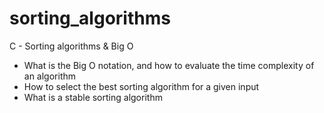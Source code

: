 # sorting_algorithms
C - Sorting algorithms &amp; Big O
* What is the Big O notation, and how to evaluate the time complexity of an algorithm
* How to select the best sorting algorithm for a given input
* What is a stable sorting algorithm
